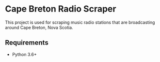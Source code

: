 # Cape Breton Radio Scraper #

This project is used for scraping music radio stations that are broadcasting around
Cape Breton, Nova Scotia.

## Requirements ##
+ Python 3.6+
